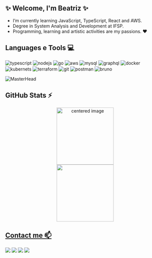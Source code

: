 
## ✨ Welcome, I'm Beatriz ✨
- I’m currently learning JavaScript, TypeScript, React and AWS.
- Degree in System Analysis and Development at IFSP.
- Programming, learning and artistic activities are my passions. ❤️

## Languages e Tools 💻
<div style="display: inline">
  <img align="center" alt="typescript" src="https://img.shields.io/badge/TypeScript-3178C6?logo=typescript&logoColor=fff&style=flat-square" />
  <img align="center" alt="nodejs" src="https://img.shields.io/badge/Node.js-5FA04E?logo=nodedotjs&logoColor=fff&style=flat-square" />
  <img align="center" alt="go" src="https://img.shields.io/badge/Go-00ADD8?logo=go&logoColor=fff&style=flat-square" />
  <img align="center" alt="aws" src="https://img.shields.io/badge/Amazon%20Web%20Services-232F3E?logo=amazonwebservices&logoColor=fff&style=flat-square" />
  <img align="center" alt="mysql" src="https://img.shields.io/badge/MySQL-4479A1?logo=mysql&logoColor=fff&style=flat-square" />
  <img align="center" alt="graphql" src="https://img.shields.io/badge/GraphQL-E10098?logo=graphql&logoColor=fff&style=flat-square" />
  <img align="center" alt="docker" src="https://img.shields.io/badge/Docker-2496ED?logo=docker&logoColor=fff&style=flat-square" />
  <img align="center" alt="kubernets" src="https://img.shields.io/badge/Kubernetes-326CE5?logo=kubernetes&logoColor=fff&style=flat-square" />
  <img align="center" alt="terraform" src="https://img.shields.io/badge/Terraform-844FBA?logo=terraform&logoColor=fff&style=flat-square" />
  <img align="center" alt="git" src="https://img.shields.io/badge/Git-F05032?logo=git&logoColor=fff&style=flat-square" />
  <img align="center" alt="postman" src="https://img.shields.io/badge/Postman-FF6C37?logo=postman&logoColor=fff&style=flat-square" />
  <img align="center" alt="bruno" src="https://img.shields.io/badge/Bruno-F4AA41?logo=bruno&logoColor=fff&style=flat-square" />
</div><br/>

![MasterHead](https://i0.wp.com/user-images.githubusercontent.com/74038190/225813708-98b745f2-7d22-48cf-9150-083f1b00d6c9.gif?ssl=1)

## GitHub Stats ⚡
<div>
  <a href="https://github.com/Gabrielle-Ribeiro">
  <center>
    <img height="180em" src="https://github-readme-stats.vercel.app/api?username=betatrix&show_icons=true&theme=radical&include_all_commits=true&count_private=true" alt="centered image">
  </center>
  <center>  
    <img height="180em" src="https://github-readme-stats.vercel.app/api/top-langs/?username=betatrix&layout=compact&langs_count=7&theme=radical"/> 
  </center>
</div>

## Contact me 📫
<div>
    <a href="https://www.linkedin.com/in/beatrizandradeb" target="_blank"><img src="https://img.shields.io/badge/-LinkedIn-%230077B5?style=for-the-badge&logo=linkedin&logoColor=white" target="_blank"></a> 
    <a href = "mailto:b.dandrade@hotmail.com"><img src="https://img.shields.io/badge/-Gmail-%23333?style=for-the-badge&logo=gmail&logoColor=white" target="_blank"></a>
    <a href="https://instagram.com/beta.rix" target="_blank"><img src="https://img.shields.io/badge/-Instagram-%23E4405F?style=for-the-badge&logo=instagram&logoColor=white" target="_blank"></a>
    <a href="https://www.duolingo.com/profile/be_andrade" target="_blank"><img src="https://img.shields.io/badge/Duolingo-58CC02?style=for-the-badge&logo=Duolingo&logoColor=white" target="_blank"></a>
</div>



